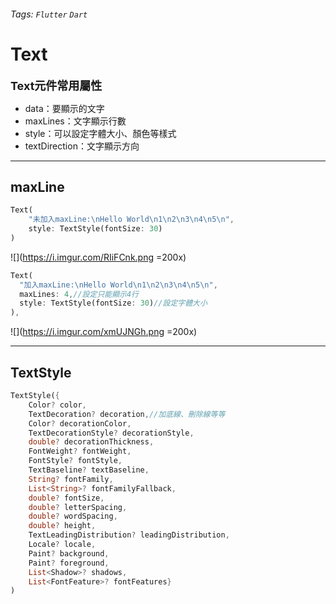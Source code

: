###### Tags: `Flutter` `Dart`
# Text

****<font size=4.5>Text元件常用屬性</font>****


- data：要顯示的文字
- maxLines：文字顯示行數
- style：可以設定字體大小、顏色等樣式
- textDirection：文字顯示方向

---

## maxLine

```dart
Text(
    "未加入maxLine:\nHello World\n1\n2\n3\n4\n5\n",
    style: TextStyle(fontSize: 30)
)
```
![](https://i.imgur.com/RIiFCnk.png =200x)


```dart
Text(
  "加入maxLine:\nHello World\n1\n2\n3\n4\n5\n",
  maxLines: 4,//設定只能顯示4行
  style: TextStyle(fontSize: 30)//設定字體大小
),
```
![](https://i.imgur.com/xmUJNGh.png =200x)

---

## TextStyle

```dart
TextStyle({
    Color? color,
    TextDecoration? decoration,//加底線、刪除線等等
    Color? decorationColor,
    TextDecorationStyle? decorationStyle,
    double? decorationThickness,
    FontWeight? fontWeight,
    FontStyle? fontStyle,
    TextBaseline? textBaseline,
    String? fontFamily,
    List<String>? fontFamilyFallback,
    double? fontSize,
    double? letterSpacing,
    double? wordSpacing,
    double? height,
    TextLeadingDistribution? leadingDistribution,
    Locale? locale,
    Paint? background,
    Paint? foreground,
    List<Shadow>? shadows,
    List<FontFeature>? fontFeatures}
)
```